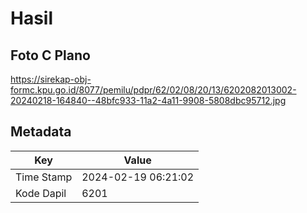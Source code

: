 # Hasil

## Foto C Plano

https://sirekap-obj-formc.kpu.go.id/8077/pemilu/pdpr/62/02/08/20/13/6202082013002-20240218-164840--48bfc933-11a2-4a11-9908-5808dbc95712.jpg


## Metadata

| Key        | Value               |
| ---------- | ------------------- |
| Time Stamp | 2024-02-19 06:21:02 |
| Kode Dapil | 6201                |



